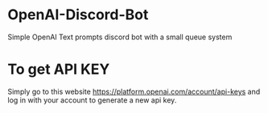 # OpenAI-Discord-Bot
 Simple OpenAI Text prompts discord bot with a small queue system
# To get API KEY
 Simply go to this website https://platform.openai.com/account/api-keys and log in with your account to generate a new api key.